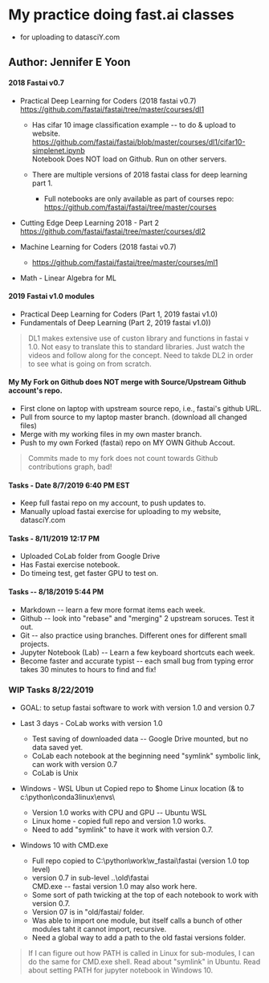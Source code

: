 # My practice doing fast.ai classes  
- for uploading to datasciY.com  
 
## Author:  Jennifer E Yoon  

#### 2018 Fastai v0.7  

  * Practical Deep Learning for Coders (2018 fastai v0.7)  
    https://github.com/fastai/fastai/tree/master/courses/dl1
    
    * Has cifar 10 image classification example -- to do & upload to website.  
      https://github.com/fastai/fastai/blob/master/courses/dl1/cifar10-simplenet.ipynb  
      Notebook Does NOT load on Github.  Run on other servers.
 
    * There are multiple versions of 2018 fastai class for deep learning part 1.  
       - Full notebooks are only available as part of courses repo:  
         https://github.com/fastai/fastai/tree/master/courses     
 
  * Cutting Edge Deep Learning 2018 - Part 2  
    https://github.com/fastai/fastai/tree/master/courses/dl2
    
  * Machine Learning for Coders (2018 fastai v0.7)  
    * https://github.com/fastai/fastai/tree/master/courses/ml1 
    
  * Math - Linear Algebra for ML 

#### 2019 Fastai v1.0 modules

  * Practical Deep Learning for Coders (Part 1, 2019 fastai v1.0) 
  * Fundamentals of Deep Learning (Part 2, 2019 fastai v1.0))

>DL1 makes extensive use of custon library and functions in fastai v 1.0.  Not easy to translate this to standard libraries.  Just watch the videos and follow along for the concept.  Need to takde DL2 in order to see what is going on from scratch. 

#### My My Fork on Github does NOT merge with Source/Upstream Github account's repo.  

 * First clone on laptop with upstream source repo, i.e., fastai's github URL.
 * Pull from source to my laptop master branch. (download all changed files)
 * Merge with my working files in my own master branch.
 * Push to my own Forked (fastai) repo on MY OWN Github Accout.

>Commits made to my fork does not count towards Github contributions graph, bad!

#### Tasks - Date 8/7/2019  6:40 PM EST  

 * Keep full fastai repo on my account, to push updates to.
 * Manually upload fastai exercise for uploading to my website, datasciY.com
 
#### Tasks - 8/11/2019 12:17 PM  

 * Uploaded CoLab folder from Google Drive 
 * Has Fastai exercise notebook.
 * Do timeing test, get faster GPU to test on.

  
#### Tasks -- 8/18/2019  5:44 PM  

  * Markdown -- learn a few more format items each week.  
  * Github -- look into "rebase" and "merging" 2 upstream soruces.  Test it out.
  * Git -- also practice using branches.  Different ones for different small projects.
  * Jupyter Notebook (Lab) -- Learn a few keyboard shortcuts each week.
  * Become faster and accurate typist -- each small bug from typing error takes 30 minutes to hours to find and fix!
  
###  WIP Tasks 8/22/2019  

  * GOAL:  to setup fastai software to work with version 1.0 and version 0.7
  * Last 3 days - CoLab works with version 1.0
     - Test saving of downloaded data -- Google Drive mounted, but no data saved yet. 
     - CoLab each notebook at the beginning need "symlink" symbolic link, can work with version 0.7
     - CoLab is Unix
     
  * Windows - WSL Ubun ut
    Copied repo to $home Linux location (& to c:\python\conda3linux\envs\
     - Version 1.0 works with CPU and GPU -- Ubuntu WSL
     - Linux home - copied full repo and version 1.0 works.
     - Need to add "symlink" to have it work with version 0.7.
  
  * Windows 10 with CMD.exe
     * Full repo copied to  C:\python\work\w_fastai\fastai  (version 1.0 top level)
     * version 0.7 in sub-level  ..\old\fastai\
     CMD.exe -- fastai version 1.0 may also work here.
      - Some sort of path twicking at the top of each notebook to work with version 0.7.
      - Version 07 is in "old/fastai/ folder.
      - Was able to import one module, but itself calls a bunch of other modules taht it cannot import, recursive.
      - Need a global way to add a path to the old fastai versions folder.
      
  > If I can figure out how PATH is called in Linux for sub-modules, I can do the same for CMD.exe shell.  Read about "symlink" in Ubuntu.  Read about setting PATH for jupyter notebook in Windows 10.
  
  
      
     



